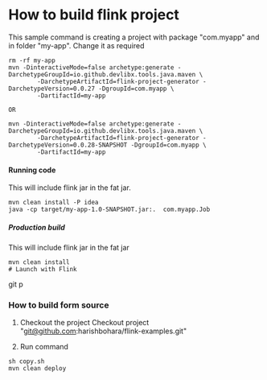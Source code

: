# How to build flink project

This sample command is creating a project with package "com.myapp" and in folder "my-app". Change it as required 
```shell
rm -rf my-app 
mvn -DinteractiveMode=false archetype:generate -DarchetypeGroupId=io.github.devlibx.tools.java.maven \
        -DarchetypeArtifactId=flink-project-generator -DarchetypeVersion=0.0.27 -DgroupId=com.myapp \
        -DartifactId=my-app

OR
        
mvn -DinteractiveMode=false archetype:generate -DarchetypeGroupId=io.github.devlibx.tools.java.maven \
        -DarchetypeArtifactId=flink-project-generator -DarchetypeVersion=0.0.28-SNAPSHOT -DgroupId=com.myapp \
        -DartifactId=my-app                        
```

#### Running code
This will include flink jar in the fat jar.
```shell
mvn clean install -P idea
java -cp target/my-app-1.0-SNAPSHOT.jar:.  com.myapp.Job
```

##### Production build
This will include flink jar in the fat jar
```shell
mvn clean install
# Launch with Flink
```
git p
### How to build form source

1. Checkout the project
Checkout project "git@github.com:harishbohara/flink-examples.git"
   
2. Run command 
```shell
sh copy.sh
mvn clean deploy 
```